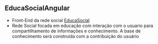 
 ## EducaSocialAngular
 - Front-End da rede social [EducaSocial](https://github.com/JeanCarlos2017/RedeSocialGraceHopper)
 - Rede Social focada em educação com interação com o usuario para compartilhamento de informações e conhecimento. A base de conhecimento será construída com a contribuição do usuário


